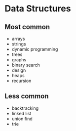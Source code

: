 # Data Structures

## Most common

* arrays
* strings
* dynamic programming
* trees
* graphs
* binary search
* design
* heaps
* recursion

## Less common

* backtracking
* linked list
* union find
* trie